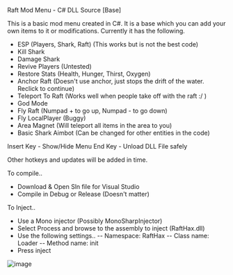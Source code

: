 Raft Mod Menu - C# DLL Source [Base]

This is a basic mod menu created in C#. It is a base which you can add your own items to it or modifications. Currently it has the following.

- ESP (Players, Shark, Raft) (This works but is not the best code)
- Kill Shark
- Damage Shark
- Revive Players (Untested)
- Restore Stats (Health, Hunger, Thirst, Oxygen)
- Anchor Raft (Doesn't use anchor, just stops the drift of the water. Reclick to continue)
- Teleport To Raft (Works well when people take off with the raft :/ )
- God Mode
- Fly Raft (Numpad + to go up, Numpad - to go down)
- Fly LocalPlayer (Buggy)
- Area Magnet (Will teleport all items in the area to you)
- Basic Shark Aimbot (Can be changed for other entities in the code)

Insert Key - Show/Hide Menu
End Key - Unload DLL File safely

Other hotkeys and updates will be added in time.

To compile..
- Download & Open Sln file for Visual Studio
- Compile in Debug or Release (Doesn't matter)

To Inject..
- Use a Mono injector (Possibly MonoSharpInjector)
- Select Process and browse to the assembly to inject (RaftHax.dll)
- Use the following settings..
 -- Namespace: RaftHax
 -- Class name: Loader
 -- Method name: init
- Press inject


![image](https://user-images.githubusercontent.com/38970826/178721053-77619367-459b-4dcb-87db-509e17303c2a.png)
